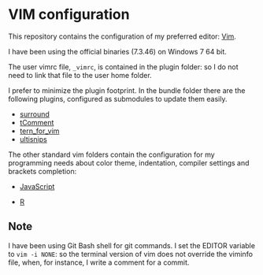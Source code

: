 VIM configuration
=================

This repository contains the configuration of my preferred editor:
[Vim](http://www.vim.org/).

I have been using the official binaries (7.3.46) on Windows 7 64 bit.

The user vimrc file, `_vimrc`, is contained in the plugin folder: so I do not
need to link that file to the user home folder.

I prefer to minimize the plugin footprint. In the bundle folder there are the
following plugins, configured as submodules to update them easily.

- [surround](https://github.com/tpope/vim-surround)
- [tComment](https://github.com/tomtom/tcomment_vim)
- [tern_for_vim](https://github.com/marijnh/tern_for_vim)
- [ultisnips](https://github.com/SirVer/ultisnips)

The other standard vim folders contain the configuration for my programming
needs about color theme, indentation, compiler settings and brackets completion:

- [JavaScript](http://nodejs.org/)

- [R](http://www.r-project.org/)

Note
----

I have been using Git Bash shell for git commands. I set the EDITOR variable to
`vim -i NONE`: so the terminal version of vim does not override the viminfo
file, when, for instance, I write a comment for a commit.
